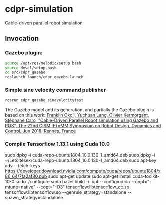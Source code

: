# cdpr-simulation
Cable-driven parallel robot simulation

## Invocation

### Gazebo plugin:

```bash
source /opt/ros/melodic/setup.bash
source devel/setup.bash
cd src/cdpr_gazebo
roslaunch launch/cdpr_gazebo.launch
```

### Simple sine velocity command publisher


```bash
rosrun cdpr_gazebo sinevelocitytest
```

The Gazebo model and its generation, and partially the Gazebo plugin is based on this work: [Franklin Okoli, Yuchuan Lang, Olivier Kermorgant, Stéphane Caro, "Cable-Driven Parallel Robot simulation using Gazebo and ROS", The 22nd CISM IFToMM Symposium on Robot Design, Dynamics and Control, Jun 2018, Rennes, France ](https://hal.archives-ouvertes.fr/hal-01757531v1)

### Compile Tensorflow 1.13.1 using Cuda 10.0

sudo dpkg -i cuda-repo-ubuntu1804_10.0.130-1_amd64.deb
sudo dpkg -i ~/Letöltések/cuda-repo-ubuntu1804_10.0.130-1_amd64.deb
sudo apt-key adv --fetch-keys https://developer.download.nvidia.com/compute/cuda/repos/ubuntu1804/x86_64/7fa2af80.pub
sudo apt-get update
sudo apt-get install cuda-toolkit-10-0
sudo ./configure 
sudo bazel build -c opt --config=cuda --copt="-mtune=native" --copt="-O3" tensorflow:libtensorflow_cc.so tensorflow:libtensorflow.so --genrule_strategy=standalone --spawn_strategy=standalone

